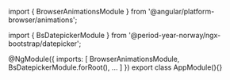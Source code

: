 import { BrowserAnimationsModule } from '@angular/platform-browser/animations';

import { BsDatepickerModule } from '@period-year-norway/ngx-bootstrap/datepicker';

@NgModule({
  imports: [
    BrowserAnimationsModule,
    BsDatepickerModule.forRoot(),
    ...
  ]
})
export class AppModule(){}
